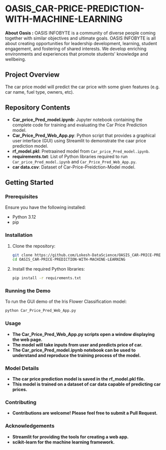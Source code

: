 # OASIS_CAR-PRICE-PREDICTION-WITH-MACHINE-LEARNING

**About Oasis :** OASIS INFOBYTE is a community of diverse people coming together with similar objectives and ultimate goals. 
OASIS INFOBYTE is all about creating opportunities for leadership development, learning, student engagement, and fostering of shared interests. We develop enriching environments and experiences that promote students' knowledge and wellbeing.

## Project Overview

The car price model will predict the car price with some given features (e.g. car name, fuel type, owners, etc). 

## Repository Contents

- **Car_price_Pred_model.ipynb**: Jupyter notebook containing the complete code for training and evaluating the Car Price Prediction model.
- **Car_Price_Pred_Web_App.py**: Python script that provides a graphical user interface (GUI) using Streamlit to demonstrate the caar price prediction model.
- **rf_model.pkl**: Pretraained model from `Car_price_Pred_model.ipynb`.
- **requirements.txt**: List of Python libraries required to run `Car_price_Pred_model.ipynb` and `Car_Price_Pred_Web_App.py`.
- **car data.csv**: Dataset of Car-Price-Preidction-Model model.

## Getting Started

### Prerequisites

Ensure you have the following installed:
- Python 3.12
- pip

### Installation

1. Clone the repository:
    ```bash
    git clone https://github.com/Lokesh-DataScience/OASIS_CAR-PRICE-PREDICTION-WITH-MACHINE-LEARNING.git
    cd OASIS_CAR-PRICE-PREDICTION-WITH-MACHINE-LEARNING
    ```

2. Install the required Python libraries:
    ```bash
    pip install -r requirements.txt
    ```

### Running the Demo

To run the GUI demo of the Iris Flower Classification model:

```bash
python Car_Price_Pred_Web_App.py
```
### Usage
- **The Car_Price_Pred_Web_App.py scripts open a window displaying the web page.**
- **The model will take inputs from user and predicts price of car.**
- **The Car_price_Pred_model.ipynb notebook can be used to understand and reproduce the training process of the model.**

### Model Details
- **The car price prediction model  is saved in the rf_model.pkl file.**
- **This model is trained on a dataset of car data capable of predicting car prices.**

### Contributing
- **Contributions are welcome! Please feel free to submit a Pull Request.**

### Acknowledgements
- **Streamlit for providing the tools for creating a web app.**
- **scikit-learn for the machine learning framework.**

